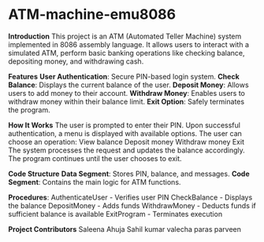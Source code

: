 # ATM-machine-emu8086

**Introduction**
This project is an ATM (Automated Teller Machine) system implemented in 8086 assembly language. It allows users to interact with a simulated ATM, perform basic banking operations like checking balance, depositing money, and withdrawing cash.

**Features**
**User Authentication**: Secure PIN-based login system.
**Check Balance**: Displays the current balance of the user.
**Deposit Money**: Allows users to add money to their account.
**Withdraw Money**: Enables users to withdraw money within their balance limit.
**Exit Option**: Safely terminates the program.

**How It Works**
The user is prompted to enter their PIN.
Upon successful authentication, a menu is displayed with available options.
The user can choose an operation:
View balance
Deposit money
Withdraw money
Exit
The system processes the request and updates the balance accordingly.
The program continues until the user chooses to exit.

**Code Structure**
**Data Segment**: Stores PIN, balance, and messages.
**Code Segment**: Contains the main logic for ATM functions.

**Procedures**:
AuthenticateUser - Verifies user PIN
CheckBalance - Displays the balance
DepositMoney - Adds funds
WithdrawMoney - Deducts funds if sufficient balance is available
ExitProgram - Terminates execution

**Project Contributors**
Saleena Ahuja
Sahil kumar valecha
paras parveen
